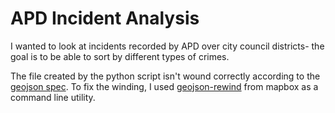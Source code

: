 # APD Incident Analysis

I wanted to look at incidents recorded by APD over city council districts- the goal is to be able to sort by different types of crimes.

The file created by the python script isn't wound correctly according to the [geojson spec](https://tools.ietf.org/html/rfc7946). To fix the winding, I used [geojson-rewind](https://github.com/mapbox/geojson-rewind) from mapbox as a command line utility.